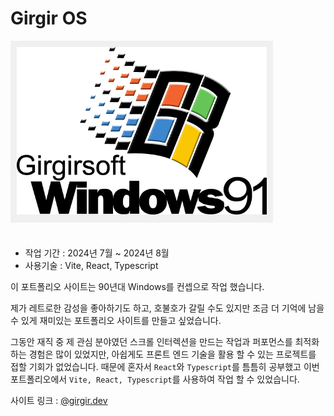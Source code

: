 # Girgir OS

<div style="background-color: #f0f0f0; padding: 10px; display: inline-block; margin-bottom:24px">
  <img src="src/assets/images/common/msLogo.png" alt="My Image" width="400">
</div>

- 작업 기간 : 2024년 7월 ~ 2024년 8월
- 사용기술 : Vite, React, Typescript

이 포트폴리오 사이트는 90년대 Windows를 컨셉으로 작업 했습니다.

제가 레트로한 감성을 좋아하기도 하고, 호불호가 갈릴 수도 있지만 조금 더 기억에 남을 수 있게 재미있는 포트폴리오 사이트를 만들고 싶었습니다. 

그동안 재직 중 제 관심 분야였던 스크롤 인터렉션을 만드는 작업과 퍼포먼스를 최적화 하는 경험은 많이 있었지만, 
아쉽게도 프론트 엔드 기술을 활용 할 수 있는 프로젝트를 접할 기회가 없었습니다. 
때문에 혼자서 `React`와 `Typescript`를 틈틈히 공부했고 이번 포트폴리오에서 `Vite, React, Typescript`를 사용하여 작업 할 수 있었습니다.

사이트 링크 : [@girgir.dev](http://girgir.synology.me/)